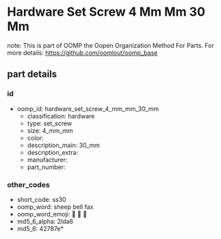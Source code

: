 # Hardware Set Screw 4 Mm Mm 30 Mm  

note: This is part of OOMP the Oopen Organization Method For Parts. For more details: https://github.com/oomlout/oomp_base

##  part details





### id
* oomp_id: hardware_set_screw_4_mm_mm_30_mm
  * classification: hardware
  * type: set_screw
  * size: 4_mm_mm
  * color: 
  * description_main: 30_mm
  * description_extra: 
  * manufacturer: 
  * part_number: 

### other_codes
* short_code: ss30
* oomp_word: sheep bell fax
* oomp_word_emoji: :sheep: :bell: :fax:
* md5_6_alpha: 2lda6
* md5_6: 42787e* 